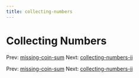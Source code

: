 ```yaml
---
title: collecting-numbers
---
```




# Collecting Numbers

Prev: [missing-coin-sum](missing-coin-sum.md)
Next:
[collecting-numbers-ii](collecting-numbers-ii.md)

Prev: [missing-coin-sum](missing-coin-sum.md)
Next:
[collecting-numbers-ii](collecting-numbers-ii.md)
